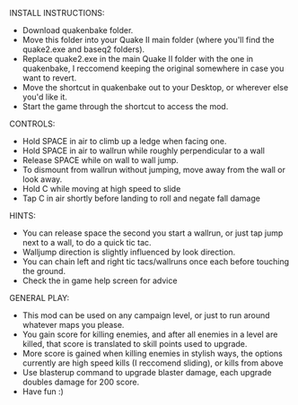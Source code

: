 
INSTALL INSTRUCTIONS:
- Download quakenbake folder.
- Move this folder into your Quake II main folder (where you'll find the quake2.exe and baseq2 folders).
- Replace quake2.exe in the main Quake II folder with the one in quakenbake, I reccomend keeping the original somewhere in case you want to revert.
- Move the shortcut in quakenbake out to your Desktop, or wherever else you'd like it.
- Start the game through the shortcut to access the mod.

CONTROLS:
- Hold SPACE in air to climb up a ledge  when facing one.
- Hold SPACE in air  to wallrun while roughly perpendicular to a wall
- Release SPACE while on wall to wall jump. 
- To dismount from wallrun without jumping, move away from the wall or look away.
- Hold C while moving at high speed to slide
- Tap C in air shortly before landing to roll and negate fall damage

HINTS:
- You can release space the second  you start a wallrun, or just tap jump next to a wall, to do a quick tic tac.
- Walljump direction is slightly influenced by look direction.
- You can chain left and right tic tacs/wallruns once each before touching the ground.
- Check the in game help screen for advice

GENERAL PLAY:
- This mod can be used on any campaign level, or just to run around whatever maps you please.
- You gain score for killing enemies, and after all enemies in a level are killed, that score is translated to skill points used to upgrade.
- More score is gained when killing enemies in stylish ways, the options currently are high speed kills (I reccomend sliding), or kills from above
- Use blasterup command to upgrade blaster damage, each upgrade doubles damage for 200 score.
- Have fun :)
